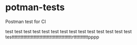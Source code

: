 # potman-tests
Postman test for CI

test test test test test test
test test test test
test test test test
testttttttttttttttttttttttttttttttttttttttttrttttttttttpppp